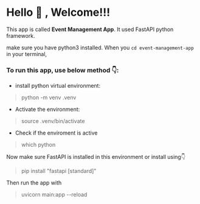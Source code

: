 # Hello 👋 , Welcome!!!

This app is called **Event Management App**. It used FastAPI python framework.

make sure you have python3 installed.
When you `cd event-management-app` in your terminal, 

### To run this app, use below method 👇:

 - install python virtual environment:<br>
 > python -m venv .venv 

 - Activate the environment:<br>
> source .venv/bin/activate
- Check if the enviroment is active
> which python
>
Now make sure FastAPI is installed in this environment or install using👇

> pip install "fastapi [standard]"


Then run the app with
> uvicorn main:app --reload

